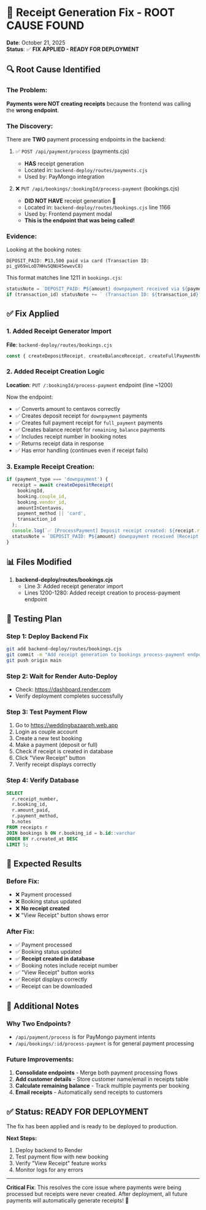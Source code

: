 # 🧾 Receipt Generation Fix - ROOT CAUSE FOUND

**Date**: October 21, 2025  
**Status**: ✅ **FIX APPLIED - READY FOR DEPLOYMENT**

## 🔍 Root Cause Identified

### The Problem:
**Payments were NOT creating receipts** because the frontend was calling the **wrong endpoint**.

### The Discovery:
There are **TWO** payment processing endpoints in the backend:

1. ✅ `POST /api/payment/process` (payments.cjs)
   - **HAS** receipt generation
   - Located in: `backend-deploy/routes/payments.cjs`
   - Used by: PayMongo integration
   
2. ❌ `PUT /api/bookings/:bookingId/process-payment` (bookings.cjs) 
   - **DID NOT HAVE** receipt generation 🚨
   - Located in: `backend-deploy/routes/bookings.cjs` line 1166
   - Used by: Frontend payment modal
   - **This is the endpoint that was being called!**

### Evidence:
Looking at the booking notes:
```
DEPOSIT_PAID: ₱13,500 paid via card (Transaction ID: pi_gV69xLoD7HHvSQNU45ewevC8)
```

This format matches line 1211 in `bookings.cjs`:
```javascript
statusNote = `DEPOSIT_PAID: ₱${amount} downpayment received via ${payment_method || 'online payment'}`;
if (transaction_id) statusNote += ` (Transaction ID: ${transaction_id})`;
```

## ✅ Fix Applied

### 1. Added Receipt Generator Import
**File**: `backend-deploy/routes/bookings.cjs`
```javascript
const { createDepositReceipt, createBalanceReceipt, createFullPaymentReceipt } = require('../helpers/receiptGenerator.cjs');
```

### 2. Added Receipt Creation Logic
**Location**: `PUT /:bookingId/process-payment` endpoint (line ~1200)

Now the endpoint:
- ✅ Converts amount to centavos correctly
- ✅ Creates deposit receipt for `downpayment` payments
- ✅ Creates full payment receipt for `full_payment` payments
- ✅ Creates balance receipt for `remaining_balance` payments
- ✅ Includes receipt number in booking notes
- ✅ Returns receipt data in response
- ✅ Has error handling (continues even if receipt fails)

### 3. Example Receipt Creation:
```javascript
if (payment_type === 'downpayment') {
  receipt = await createDepositReceipt(
    bookingId,
    booking.couple_id,
    booking.vendor_id,
    amountInCentavos,
    payment_method || 'card',
    transaction_id
  );
  console.log(`✅ [ProcessPayment] Deposit receipt created: ${receipt.receipt_number}`);
  statusNote = `DEPOSIT_PAID: ₱${amount} downpayment received (Receipt: ${receipt.receipt_number})`;
}
```

## 📊 Files Modified

1. **backend-deploy/routes/bookings.cjs**
   - Line 3: Added receipt generator import
   - Lines 1200-1280: Added receipt creation to process-payment endpoint

## 🧪 Testing Plan

### Step 1: Deploy Backend Fix
```bash
git add backend-deploy/routes/bookings.cjs
git commit -m "Add receipt generation to bookings process-payment endpoint"
git push origin main
```

### Step 2: Wait for Render Auto-Deploy
- Check: https://dashboard.render.com
- Verify deployment completes successfully

### Step 3: Test Payment Flow
1. Go to https://weddingbazaarph.web.app
2. Login as couple account
3. Create a new test booking
4. Make a payment (deposit or full)
5. Check if receipt is created in database
6. Click "View Receipt" button
7. Verify receipt displays correctly

### Step 4: Verify Database
```sql
SELECT 
  r.receipt_number,
  r.booking_id,
  r.amount_paid,
  r.payment_method,
  b.notes
FROM receipts r
JOIN bookings b ON r.booking_id = b.id::varchar
ORDER BY r.created_at DESC
LIMIT 5;
```

## 🎯 Expected Results

### Before Fix:
- ❌ Payment processed
- ❌ Booking status updated
- ❌ **No receipt created**
- ❌ "View Receipt" button shows error

### After Fix:
- ✅ Payment processed
- ✅ Booking status updated
- ✅ **Receipt created in database**
- ✅ Booking notes include receipt number
- ✅ "View Receipt" button works
- ✅ Receipt displays correctly
- ✅ Receipt can be downloaded

## 📝 Additional Notes

### Why Two Endpoints?
- `/api/payment/process` is for PayMongo payment intents
- `/api/bookings/:id/process-payment` is for general payment processing

### Future Improvements:
1. **Consolidate endpoints** - Merge both payment processing flows
2. **Add customer details** - Store customer name/email in receipts table
3. **Calculate remaining balance** - Track multiple payments per booking
4. **Email receipts** - Automatically send receipts to customers

## ✅ Status: READY FOR DEPLOYMENT

The fix has been applied and is ready to be deployed to production.

**Next Steps:**
1. Deploy backend to Render
2. Test payment flow with new booking
3. Verify "View Receipt" feature works
4. Monitor logs for any errors

---

**Critical Fix**: This resolves the core issue where payments were being processed but receipts were never created. After deployment, all future payments will automatically generate receipts! 🎉
